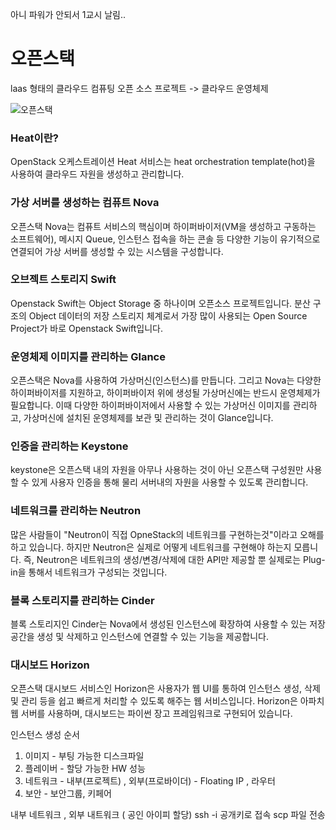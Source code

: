 아니 파워가 안되서 1교시 날림..


# 오픈스택

laas 형태의 클라우드 컴퓨팅 오픈 소스 프로젝트 
-> 클라우드 운영체제

![오픈스택](https://media.vlpt.us/images/dojun527/post/7dfd61bc-e9a6-4853-8e8e-4cc4499d8ebf/dd.png)


### Heat이란?

OpenStack 오케스트레이션 Heat 서비스는 heat orchestration template(hot)을 사용하여 클라우드 자원을 생성하고 관리합니다.

### 가상 서버를 생성하는 컴퓨트 Nova

오픈스택 Nova는 컴퓨트 서비스의 핵심이며 하이퍼바이저(VM을 생성하고 구동하는 소프트웨어), 메시지 Queue, 인스턴스 접속을 하는 콘솔 등 다양한 기능이 유기적으로 연결되어 가상 서버를 생성할 수 있는 시스템을 구성합니다.

### 오브젝트 스토리지 Swift

Openstack Swift는 Object Storage 중 하나이며 오픈소스 프로젝트입니다.
분산 구조의 Object 데이터의 저장 스토리지 체계로서 가장 많이 사용되는 Open Source Project가 바로 Openstack Swift입니다.

### 운영체제 이미지를 관리하는 Glance

오픈스택은 Nova를 사용하여 가상머신(인스턴스)를 만듭니다. 그리고 Nova는 다양한 하이퍼바이저를 지원하고, 하이퍼바이저 위에 생성될 가상머신에는 반드시 운영체제가 필요합니다.
이때 다양한 하이퍼바이저에서 사용할 수 있는 가상머신 이미지를 관리하고, 가상머신에 설치된 운영체제를 보관 및 관리하는 것이 Glance입니다.

### 인증을 관리하는 Keystone

keystone은 오픈스택 내의 자원을 아무나 사용하는 것이 아닌 오픈스택 구성원만 사용할 수 있게 사용자 인증을 통해 물리 서버내의 자원을 사용할 수 있도록 관리합니다.

### 네트워크를 관리하는 Neutron

많은 사람들이 "Neutron이 직접 OpneStack의 네트워크를 구현하는것"이라고 오해를 하고 있습니다.
하지만 Neutron은 실제로 어떻게 네트워크를 구현해야 하는지 모릅니다. 즉, Neutron은 네트워크의 생성/변경/삭제에 대한 API만 제공할 뿐 실제로는 Plug-in을 통해서 네트워크가 구성되는 것입니다.

### 블록 스토리지를 관리하는 Cinder

블록 스토리지인 Cinder는 Nova에서 생성된 인스턴스에 확장하여 사용할 수 있는 저장 공간을 생성 및 삭제하고 인스턴스에 연결할 수 있는 기능을 제공합니다.

### 대시보드 Horizon

오픈스택 대시보드 서비스인 Horizon은 사용자가 웹 UI를 통하여 인스턴스 생성, 삭제 및 관리 등을 쉽고 빠르게 처리할 수 있도록 해주는 웹 서비스입니다. Horizon은 아파치 웹 서버를 사용하며, 대시보드는 파이썬 장고 프레임워크로 구현되어 있습니다.


인스턴스 생성 순서

1. 이미지 - 부팅 가능한 디스크파일
2. 플레이버 - 할당 가능한 HW 성능 
3. 네트워크 - 내부(프로젝트) , 외부(프로바이더) - Floating IP , 라우터
4. 보안 - 보안그룹, 키페어

내부 네트워크 , 외부 내트워크 ( 공인 아이피 할당) 
ssh -i 공개키로 접속
scp 파일 전송






